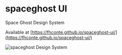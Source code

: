 # spaceghost UI

Space Ghost Design System

Available at [https://fhconte.github.io/spaceghost-ui/](https://fhconte.github.io/spaceghost-ui/)

![spaceghost Design System](https://m.media-amazon.com/images/S/pv-target-images/258cfe1b97f7120f349ac927f86cab9d3b45625580bdfdcd0725475f8f330348.jpg)
